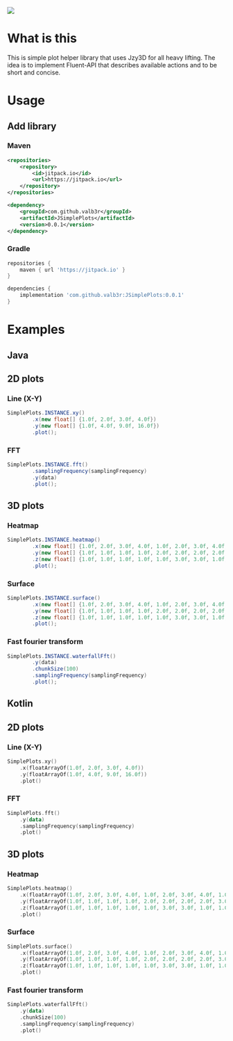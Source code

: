 [![](https://jitpack.io/v/valb3r/JSimplePlots.svg)](https://jitpack.io/#valb3r/JSimplePlots)

# What is this

This is simple plot helper library that uses Jzy3D for all heavy lifting. The idea is to implement Fluent-API
that describes available actions and to be short and concise.

# Usage

## Add library

### Maven
```xml
<repositories>
    <repository>
        <id>jitpack.io</id>
        <url>https://jitpack.io</url>
    </repository>
</repositories>

<dependency>
    <groupId>com.github.valb3r</groupId>
    <artifactId>JSimplePlots</artifactId>
    <version>0.0.1</version>
</dependency>
```

### Gradle
```groovy
repositories {
    maven { url 'https://jitpack.io' }
}

dependencies {
    implementation 'com.github.valb3r:JSimplePlots:0.0.1'
}
```


# Examples

## Java

## 2D plots

### Line (X-Y)
<!-- @embed-example-start:example-2d-xy:java -->
```java
SimplePlots.INSTANCE.xy()
        .x(new float[] {1.0f, 2.0f, 3.0f, 4.0f})
        .y(new float[] {1.0f, 4.0f, 9.0f, 16.0f})
        .plot();
```
<!-- @embed-example-end -->

### FFT
<!-- @embed-example-start:example-2d-fft:java -->
```java
SimplePlots.INSTANCE.fft()
        .samplingFrequency(samplingFrequency)
        .y(data)
        .plot();
```
<!-- @embed-example-end -->

## 3D plots

### Heatmap
<!-- @embed-example-start:example-heatmap:java -->
```java
SimplePlots.INSTANCE.heatmap()
        .x(new float[] {1.0f, 2.0f, 3.0f, 4.0f, 1.0f, 2.0f, 3.0f, 4.0f, 1.0f, 2.0f, 3.0f, 4.0f, 1.0f, 2.0f, 3.0f, 4.0f})
        .y(new float[] {1.0f, 1.0f, 1.0f, 1.0f, 2.0f, 2.0f, 2.0f, 2.0f, 3.0f, 3.0f, 3.0f, 3.0f, 4.0f, 4.0f, 4.0f, 4.0f})
        .z(new float[] {1.0f, 1.0f, 1.0f, 1.0f, 1.0f, 3.0f, 3.0f, 1.0f, 1.0f, 3.0f, 3.0f, 1.0f, 1.0f, 1.0f, 1.0f, 1.0f})
        .plot();
```
<!-- @embed-example-end -->

### Surface
<!-- @embed-example-start:example-3d-surface:java -->
```java
SimplePlots.INSTANCE.surface()
        .x(new float[] {1.0f, 2.0f, 3.0f, 4.0f, 1.0f, 2.0f, 3.0f, 4.0f, 1.0f, 2.0f, 3.0f, 4.0f, 1.0f, 2.0f, 3.0f, 4.0f})
        .y(new float[] {1.0f, 1.0f, 1.0f, 1.0f, 2.0f, 2.0f, 2.0f, 2.0f, 3.0f, 3.0f, 3.0f, 3.0f, 4.0f, 4.0f, 4.0f, 4.0f})
        .z(new float[] {1.0f, 1.0f, 1.0f, 1.0f, 1.0f, 3.0f, 3.0f, 1.0f, 1.0f, 3.0f, 3.0f, 1.0f, 1.0f, 1.0f, 1.0f, 1.0f})
        .plot();
```
<!-- @embed-example-end -->

### Fast fourier transform
<!-- @embed-example-start:example-fft-heatmap:java -->
```java
SimplePlots.INSTANCE.waterfallFft()
        .y(data)
        .chunkSize(100)
        .samplingFrequency(samplingFrequency)
        .plot();
```
<!-- @embed-example-end -->


## Kotlin

## 2D plots

### Line (X-Y)
<!-- @embed-example-start:example-2d-xy:kotlin -->
```kotlin
SimplePlots.xy()
    .x(floatArrayOf(1.0f, 2.0f, 3.0f, 4.0f))
    .y(floatArrayOf(1.0f, 4.0f, 9.0f, 16.0f))
    .plot()
```
<!-- @embed-example-end -->

### FFT
<!-- @embed-example-start:example-2d-fft:kotlin -->
```kotlin
SimplePlots.fft()
    .y(data)
    .samplingFrequency(samplingFrequency)
    .plot()
```
<!-- @embed-example-end -->

## 3D plots

### Heatmap
<!-- @embed-example-start:example-heatmap:kotlin -->
```kotlin
SimplePlots.heatmap()
    .x(floatArrayOf(1.0f, 2.0f, 3.0f, 4.0f, 1.0f, 2.0f, 3.0f, 4.0f, 1.0f, 2.0f, 3.0f, 4.0f, 1.0f, 2.0f, 3.0f, 4.0f))
    .y(floatArrayOf(1.0f, 1.0f, 1.0f, 1.0f, 2.0f, 2.0f, 2.0f, 2.0f, 3.0f, 3.0f, 3.0f, 3.0f, 4.0f, 4.0f, 4.0f, 4.0f))
    .z(floatArrayOf(1.0f, 1.0f, 1.0f, 1.0f, 1.0f, 3.0f, 3.0f, 1.0f, 1.0f, 3.0f, 3.0f, 1.0f, 1.0f, 1.0f, 1.0f, 1.0f))
    .plot()
```
<!-- @embed-example-end -->

### Surface 
<!-- @embed-example-start:example-3d-surface:kotlin -->
```kotlin
SimplePlots.surface()
    .x(floatArrayOf(1.0f, 2.0f, 3.0f, 4.0f, 1.0f, 2.0f, 3.0f, 4.0f, 1.0f, 2.0f, 3.0f, 4.0f, 1.0f, 2.0f, 3.0f, 4.0f))
    .y(floatArrayOf(1.0f, 1.0f, 1.0f, 1.0f, 2.0f, 2.0f, 2.0f, 2.0f, 3.0f, 3.0f, 3.0f, 3.0f, 4.0f, 4.0f, 4.0f, 4.0f))
    .z(floatArrayOf(1.0f, 1.0f, 1.0f, 1.0f, 1.0f, 3.0f, 3.0f, 1.0f, 1.0f, 3.0f, 3.0f, 1.0f, 1.0f, 1.0f, 1.0f, 1.0f))
    .plot()
```
<!-- @embed-example-end -->

### Fast fourier transform
<!-- @embed-example-start:example-fft-heatmap:kotlin -->
```kotlin
SimplePlots.waterfallFft()
    .y(data)
    .chunkSize(100)
    .samplingFrequency(samplingFrequency)
    .plot()
```
<!-- @embed-example-end -->
